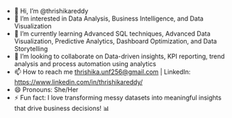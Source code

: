 - 👋 Hi, I’m @thrishikareddy
- 👀 I’m interested in Data Analysis, Business Intelligence, and Data Visualization
- 🌱 I’m currently learning Advanced SQL techniques, Advanced Data Visualization, Predictive Analytics, Dashboard Optimization, and Data Storytelling
- 💞️ I’m looking to collaborate on Data-driven insights, KPI reporting, trend analysis and process automation using analytics
- 📫 How to reach me thrishika.unf256@gmail.com | LinkedIn: https://www.linkedin.com/in/thrishikareddy/
- 😄 Pronouns: She/Her
- ⚡ Fun fact: I love transforming messy datasets into meaningful insights that drive business decisions! 📊

<!---
thrishikareddyp/thrishikareddyp is a ✨ special ✨ repository because its `README.md` (this file) appears on your GitHub profile.
You can click the Preview link to take a look at your changes.
--->
